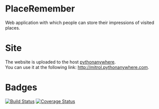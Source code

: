 # PlaceRemember
Web application with which people can store their impressions of visited places.

# Site
The website is uploaded to the host [pythonanywhere](https://www.pythonanywhere.com).  
You can use it at the following link: http://mitrol.pythonanywhere.com.

# Badges
[![Build Status](https://github.com/M1troll/PlaceRemember/actions/workflows/start_unittests.yml/badge.svg?branch=main)](https://github.com/M1troll/PlaceRemember/actions/workflows/start_unittests.yml) [![Coverage Status](https://coveralls.io/repos/github/M1troll/PlaceRemember/badge.svg?branch=main)](https://coveralls.io/github/M1troll/PlaceRemember?branch=main)
